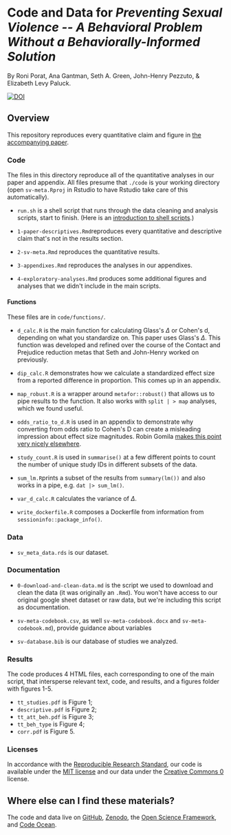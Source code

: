 # Code and Data for *Preventing Sexual Violence -- A Behavioral Problem Without a Behaviorally-Informed Solution*

By Roni Porat, Ana Gantman, Seth A. Green, John-Henry Pezzuto, & Elizabeth Levy Paluck.

[![DOI](https://zenodo.org/badge/704228878.svg)](https://zenodo.org/doi/10.5281/zenodo.10694447)

## Overview

This repository reproduces every quantitative claim and figure in [the accompanying paper](https://doi.org/10.1177/15291006241238640).

### Code

The files in this directory reproduce all of the quantitative analyses in our paper and appendix. All files presume that `./code` is your working directory (open `sv-meta.Rproj` in Rstudio to have Rstudio take care of this automatically).

-   `run.sh` is a shell script that runs through the data cleaning and analysis scripts, start to finish. (Here is an [introduction to shell scripts](https://swcarpentry.github.io/shell-novice/).)

-   `1-paper-descriptives.Rmd`reproduces every quantitative and descriptive claim that's not in the results section.

-   `2-sv-meta.Rmd` reproduces the quantitative results.

-   `3-appendixes.Rmd` reproduces the analyses in our appendixes.

-   `4-exploratory-analyses.Rmd` produces some additional figures and analyses that we didn't include in the main scripts.

#### Functions

These files are in `code/functions/`.

-   `d_calc.R` is the main function for calculating Glass's $\Delta$ or Cohen's d, depending on what you standardize on. This paper uses Glass's $\Delta$. This function was developed and refined over the course of the Contact and Prejudice reduction metas that Seth and John-Henry worked on previously.

-   `dip_calc.R` demonstrates how we calculate a standardized effect size from a reported difference in proportion. This comes up in an appendix.

-   `map_robust.R` is a wrapper around `metafor::robust()` that allows us to pipe results to the function. It also works with `split | > map` analyses, which we found useful.

-   `odds_ratio_to_d.R` is used in an appendix to demonstrate why converting from odds ratio to Cohen's D can create a misleading impression about effect size magnitudes. Robin Gomila [makes this point very nicely elsewhere](https://www.robingomila.com/files/publications_pdfs/Gomila_2020_Logistic_vs_Linear.pdf).

-   `study_count.R` is used in `summarise()` at a few different points to count the number of unique study IDs in different subsets of the data.

-   `sum_lm.R`prints a subset of the results from `summary(lm())` and also works in a pipe, e.g. `dat |> sum_lm()`.

-   `var_d_calc.R` calculates the variance of $\Delta$.

-   `write_dockerfile.R` composes a Dockerfile from information from `sessioninfo::package_info()`.

### Data

-   `sv_meta_data.rds` is our dataset.

### Documentation

-   `0-download-and-clean-data.md` is the script we used to download and clean the data (it was originally an `.Rmd`). You won't have access to our original google sheet dataset or raw data, but we're including this script as documentation.

-   `sv-meta-codebook.csv`, as well `sv-meta-codebook.docx` and `sv-meta-codebook.md`), provide guidance about variables

-   `sv-database.bib` is our database of studies we analyzed.

### Results

The code produces 4 HTML files, each corresponding to one of the main script, that intersperse relevant text, code, and results, and a figures folder with figures 1-5.

-   `tt_studies.pdf` is Figure 1;
-   `descriptive.pdf` is Figure 2;
-   `tt_att_beh.pdf` is Figure 3;
-   `tt_beh_type` is Figure 4;
-   `corr.pdf` is Figure 5.

### Licenses

In accordance with the [Reproducible Research Standard](https://papers.ssrn.com/sol3/papers.cfm?abstract_id=1362040), our code is available under the [MIT license](https://opensource.org/license/mit/) and our data under the [Creative Commons 0](https://creativecommons.org/publicdomain/zero/1.0/) license.

## Where else can I find these materials?

The code and data live on [GitHub](https://github.com/setgree/sv-meta), [Zenodo](https://zenodo.org/doi/10.5281/zenodo.10694447), the [Open Science Framework](https://osf.io/w9hqs/), and [Code Ocean](https://doi.org/10.24433/CO.5471833.v2).
